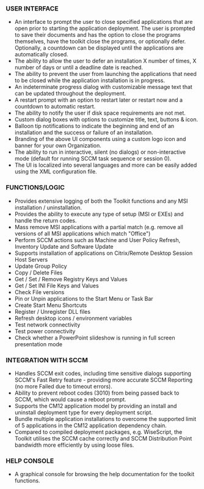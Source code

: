 
### USER INTERFACE

- An interface to prompt the user to close specified applications that are open prior to starting the application deployment. The user is prompted to save their documents and has the option to close the programs themselves, have the toolkit close the programs, or optionally defer. Optionally, a countdown can be displayed until the applications are automatically closed.
- The ability to allow the user to defer an installation X number of times, X number of days or until a deadline date is reached.
- The ability to prevent the user from launching the applications that need to be closed while the application installation is in progress.
- An indeterminate progress dialog with customizable message text that can be updated throughout the deployment.
- A restart prompt with an option to restart later or restart now and a countdown to automatic restart.
- The ability to notify the user if disk space requirements are not met.
- Custom dialog boxes with options to customize title, text, buttons & icon.
- Balloon tip notifications to indicate the beginning and end of an installation and the success or failure of an installation.
- Branding of the above UI components using a custom logo icon and banner for your own Organization.
- The ability to run in interactive, silent (no dialogs) or non-interactive mode (default for running SCCM task sequence or session 0).
- The UI is localized into several languages and more can be easily added using the XML configuration file.

### FUNCTIONS/LOGIC

- Provides extensive logging of both the Toolkit functions and any MSI installation / uninstallation.
- Provides the ability to execute any type of setup (MSI or EXEs) and handle the return codes.
- Mass remove MSI applications with a partial match (e.g. remove all versions of all MSI applications which match "Office")
- Perform SCCM actions such as Machine and User Policy Refresh, Inventory Update and Software Update
- Supports installation of applications on Citrix/Remote Desktop Session Host Servers
- Update Group Policy
- Copy / Delete Files
- Get / Set / Remove Registry Keys and Values
- Get / Set INI File Keys and Values
- Check File versions
- Pin or Unpin applications to the Start Menu or Task Bar
- Create Start Menu Shortcuts
- Register / Unregister DLL files
- Refresh desktop icons / environment variables
- Test network connectivity
- Test power connectivity
- Check whether a PowerPoint slideshow is running in full screen presentation mode
  
### INTEGRATION WITH SCCM 

- Handles SCCM exit codes, including time sensitive dialogs supporting SCCM's Fast Retry feature - providing more accurate SCCM Reporting (no more Failed due to timeout errors).
- Ability to prevent reboot codes (3010) from being passed back to SCCM, which would cause a reboot prompt.
- Supports the CM12 application model by providing an install and uninstall deployment type for every deployment script.
- Bundle multiple application installations to overcome the supported limit of 5 applications in the CM12 application dependency chain.
- Compared to compiled deployment packages, e.g. WiseScript, the Toolkit utilises the SCCM cache correctly and SCCM Distribution Point bandwidth more efficiently by using loose files.

### HELP CONSOLE

- A graphical console for browsing the help documentation for the toolkit functions.

